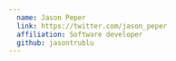 ```yaml
---
  name: Jason Peper
  link: https://twitter.com/jason_peper
  affiliation: Software developer
  github: jasontrublu
---
```

